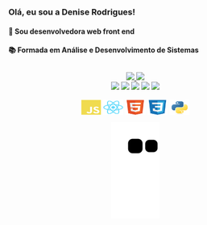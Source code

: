 
### Olá, eu sou a Denise Rodrigues!

#### 💬 Sou desenvolvedora web front end

#### 📚 Formada em Análise e Desenvolvimento de Sistemas
##
<div align="center">
  <a href="https://denise-rodrig.github.io/linkbio.com/">
  <img height="160em" src="https://github-readme-stats.vercel.app/api?username=denise-rodrig&show_icons=true&theme=radical&include_all_commits=true&count_private=true"/>
  <img height="160em" src="https://github-readme-stats.vercel.app/api/top-langs/?username=denise-rodrig&layout=compact&langs_count=7&theme=radical"/>
</div>

<div align='center'> 
  <a href="https://stackexchange.com/users/23940155/denise-r" target="_blank"><img src="https://user-images.githubusercontent.com/80164486/149624383-d0056765-9d0d-4fa8-9f41-f0cd21577a96.png" target="_blank"></a>
  <a href="https://www.instagram.com/development__studio/" target="_blank"><img src="https://user-images.githubusercontent.com/80164486/149624653-a02d7716-2abd-43e4-9764-bcd3a7aef5e2.png" target="_blank"></a>
 	<a href="https://www.linkedin.com/in/denise-r-b3bab9205/" target="_blank"><img src="https://user-images.githubusercontent.com/80164486/149625025-8f3e4c9f-51b1-47a1-ad03-202a9d39df42.png" target="_blank"></a>
  <a href = "mailto:jobs.1243236@gmail.com"><img src="https://user-images.githubusercontent.com/80164486/149624983-0e4759b2-c384-4867-8343-66d1b0208895.png" target="_blank"></a>
  <a href="https://denise-rodrig.github.io/linkbio.com/" target="_blank"><img src="https://user-images.githubusercontent.com/80164486/149625259-2b83a70a-3a66-4ae9-95a5-c07504c37bfc.png" target="_blank"></a> 
  
  <div style="display: inline_block"><br>
  <img align="center" alt="Js" height="30" width="40" src="https://raw.githubusercontent.com/devicons/devicon/master/icons/javascript/javascript-plain.svg">
  <img align="center" alt="React" height="30" width="40" src="https://raw.githubusercontent.com/devicons/devicon/master/icons/react/react-original.svg">
  <img align="center" alt="HTML" height="30" width="40" src="https://raw.githubusercontent.com/devicons/devicon/master/icons/html5/html5-original.svg">
  <img align="center" alt="CSS" height="30" width="40" src="https://raw.githubusercontent.com/devicons/devicon/master/icons/css3/css3-original.svg">
  <img align="center" alt="Rafa-Python" height="30" width="40" src="https://raw.githubusercontent.com/devicons/devicon/master/icons/python/python-original.svg">

  ![Snake animation](https://github.com/rafaballerini/rafaballerini/blob/output/github-contribution-grid-snake.svg)
 
</div>
